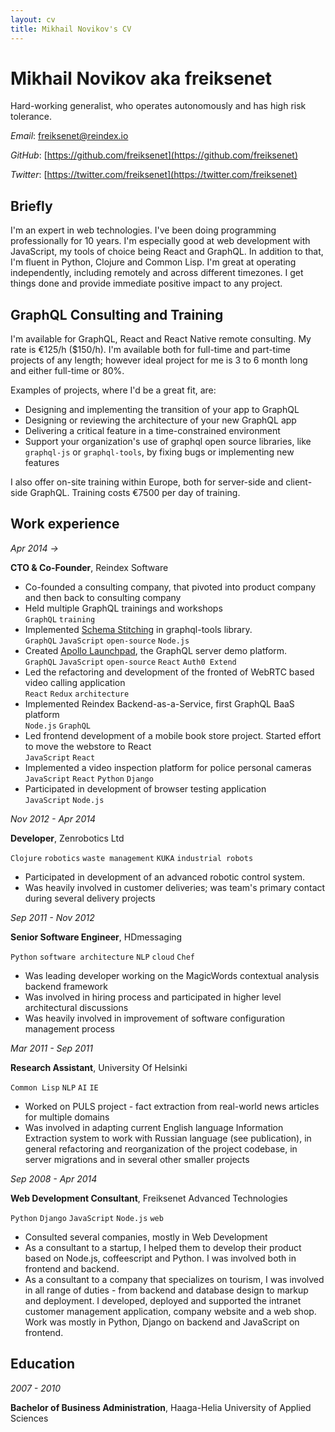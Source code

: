 ```yaml
---
layout: cv
title: Mikhail Novikov's CV
---
```

# Mikhail Novikov aka freiksenet
Hard-working generalist, who operates autonomously and has high risk tolerance.

*Email*: freiksenet@reindex.io

*GitHub*: [https://github.com/freiksenet](https://github.com/freiksenet)

*Twitter*: [https://twitter.com/freiksenet](https://twitter.com/freiksenet)

## Briefly

I'm an expert in web technologies. I've been doing programming professionally for 10 years. I'm especially good at web development with JavaScript, my tools of choice being React and GraphQL. In addition to that, I'm fluent in Python, Clojure and Common Lisp. I'm great at operating independently, including remotely and across different timezones. I get things done and provide immediate positive impact to any project.

## GraphQL Consulting and Training

I'm available for GraphQL, React and React Native remote consulting. My rate is €125/h ($150/h). I'm available both for full-time and part-time projects of any length; however ideal project for me is 3 to 6 month long and either full-time or 80%.

Examples of projects, where I'd be a great fit, are:

* Designing and implementing the transition of your app to GraphQL
* Designing or reviewing the architecture of your new GraphQL app
* Delivering a critical feature in a time-constrained environment
* Support your organization's use of graphql open source libraries, like `graphql-js` or `graphql-tools`, by fixing bugs or implementing new features

I also offer on-site training within Europe, both for server-side and client-side GraphQL. Training costs €7500 per day of training.

## Work experience

*Apr 2014 ->*

__CTO & Co-Founder__, Reindex Software

- Co-founded a consulting company, that pivoted into product company and then back to consulting company
- Held multiple GraphQL trainings and workshops <br/> `GraphQL` `training`
- Implemented [Schema Stitching](https://dev-blog.apollodata.com/graphql-schema-stitching-8af23354ac37) in graphql-tools library. <br/>
`GraphQL` `JavaScript` `open-source` `Node.js`
- Created [Apollo Launchpad](https://dev-blog.apollodata.com/introducing-launchpad-the-graphql-server-demo-platform-cc4e7481fcba), the GraphQL server demo platform. <br/>
`GraphQL` `JavaScript` `open-source` `React` `Auth0 Extend`
- Led the refactoring and development of the fronted of WebRTC based video calling application <br/> `React` `Redux` `architecture`
- Implemented Reindex Backend-as-a-Service, first GraphQL BaaS platform <br/>
`Node.js` `GraphQL`
- Led frontend development of a mobile book store project. Started effort to move the webstore to React <br/> `JavaScript` `React`
- Implemented a video inspection platform for police personal cameras <br/>
`JavaScript` `React` `Python` `Django`
- Participated in development of browser testing application <br/>
`JavaScript` `Node.js`

*Nov 2012 - Apr 2014*

__Developer__, Zenrobotics Ltd

`Clojure` `robotics` `waste management` `KUKA` `industrial robots`

- Participated in development of an advanced robotic control system.
- Was heavily involved in customer deliveries; was team's primary contact during several delivery projects

*Sep 2011 - Nov 2012*

__Senior Software Engineer__, HDmessaging

`Python` `software architecture` `NLP` `cloud` `Chef`

- Was leading developer working on the MagicWords contextual analysis backend framework
- Was involved in hiring process and participated in higher level architectural discussions
- Was heavily involved in improvement of software configuration management process


*Mar 2011 - Sep 2011*

__Research Assistant__, University Of Helsinki

`Common Lisp` `NLP` `AI` `IE`

- Worked on PULS project - fact extraction from real-world news articles for multiple domains
- Was involved in adapting current English language Information Extraction system to work with Russian language (see publication), in general refactoring and reorganization of the project codebase, in server migrations and in several other smaller projects


*Sep 2008 - Apr 2014*

__Web Development Consultant__, Freiksenet Advanced Technologies

`Python` `Django` `JavaScript` `Node.js` `web`

- Consulted several companies, mostly in Web Development
- As a consultant to a startup, I helped them to develop their product based on Node.js, coffeescript and Python. I was involved both in frontend and backend.
- As a consultant to a company that specializes on tourism, I was involved in all range of duties - from backend and database design to markup and deployment. I developed, deployed and supported the intranet customer management application, company website and a web shop. Work was mostly in Python, Django on backend and JavaScript on frontend.



## Education

*2007 - 2010*

__Bachelor of Business Administration__, Haaga-Helia University of Applied Sciences


<!-- ### Footer

Last updated: March 2018 -->
